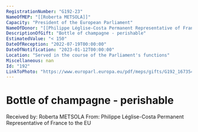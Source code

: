 ```yaml
---
RegistrationNumber: "G192-23"
NameOfMEP: "[[Roberta METSOLA]]"
Capacity: "President of the European Parliament"
NameOfDonor: "[[Philippe Léglise-Costa Permanent Representative of France to the EU]]"
DescriptionOfGift: "Bottle of champagne - perishable"
EstimatedValue: "< 150"
DateOfReception: "2022-07-19T00:00:00"
DateOfNotification: "2023-01-12T00:00:00"
Location: "Served in the course of the Parliament's functions"
Miscellaneous: nan
Id: "192"
LinkToPhoto: "https://www.europarl.europa.eu/pdf/meps/gifts/G192_1673540232455.jpeg#"
---
```


# Bottle of champagne - perishable

Received by: Roberta METSOLA
From: Philippe Léglise-Costa Permanent Representative of France to the EU
